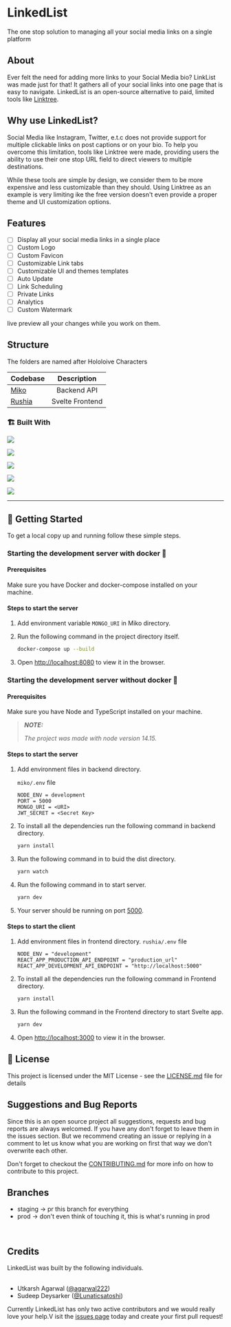 # LinkedList
The one stop solution to managing all your social media links on a single platform

## About 
Ever felt the need for adding more links to your Social Media bio? LinkList was made just for that! It gathers all of your social links into one page that is easy to navigate. LinkedList is an open-source alternative to paid, limited tools like [Linktree](https://linktr.ee/).

## Why use LinkedList?

Social Media like Instagram, Twitter, e.t.c does not provide support for multiple clickable links on post captions or on your bio. To help you overcome this limitation, tools like Linktree were made, providing users the ability to use their one stop URL field to direct viewers to multiple destinations.

While these tools are simple by design, we consider them to be more expensive and less customizable than they should. Using Linktree as an example is very limiting ike the free version doesn't even provide a proper theme and UI customization options.

## Features

* [ ] Display all your social media links in a single place
* [ ] Custom Logo
* [ ] Custom Favicon
* [ ] Customizable Link tabs
* [ ] Customizable UI and themes templates
* [ ] Auto Update
* [ ] Link Scheduling
* [ ] Private Links
* [ ] Analytics
* [ ] Custom Watermark

live preview all your changes while you work on them.

## Structure
The folders are named after Hololoive Characters

| Codebase              |      Description          |
| :-------------------- | :-----------------------: |
| [Miko](miko)          |      Backend API          |
| [Rushia](rushia)      |      Svelte Frontend      |

### 🏗️ Built With

<div>

[<img src="https://img.shields.io/badge/-Svelte-FD5602?style=for-the-badge&labelColor=black&logo=svelte&logoColor=FD5602">](https://svelte.dev/)

[<img src="https://img.shields.io/badge/-SCSS-cc6699?style=for-the-badge&labelColor=black&logo=sass&logoColor=cc6699">](https://sass-lang.com/)

[<img src="https://img.shields.io/badge/-Nodejs-3C873A?style=for-the-badge&labelColor=black&logo=node.js&logoColor=3C873A">](https://nodejs.org/en/)

[<img src="https://img.shields.io/badge/-MongoDB-3fa037?style=for-the-badge&labelColor=black&logo=mongodb&logoColor=3fa037">](https://www.mongodb.com/1)

[<img src="https://img.shields.io/badge/-Typescript-007acc?style=for-the-badge&labelColor=black&logo=typescript&logoColor=007acc">](https://www.typescriptlang.org/)

</div>

---

## 🧩 Getting Started

To get a local copy up and running follow these simple steps.

### Starting the development server with docker 🐳

#### Prerequisites

Make sure you have Docker and docker-compose installed on your machine.

#### Steps to start the server

1. Add environment variable `MONGO_URI` in Miko directory.
2. Run the following command in the project directory itself.

      ```sh
      docker-compose up --build
      ```

3. Open <http://localhost:8080> to view it in the browser.

### Starting the development server without docker 📡

#### Prerequisites

Make sure you have Node and TypeScript installed on your machine.

> **_NOTE:_**
>
>_The project was made with node version 14.15._

#### Steps to start the server 

1. Add environment files in backend directory.

      `miko/.env` file

      ```env
      NODE_ENV = development
      PORT = 5000
      MONGO_URI = <URI>
      JWT_SECRET = <Secret Key>
      ```

2. To install all the dependencies run the following command in backend directory.

      ```sh
      yarn install
      ```

3. Run the following command in to buid the dist directory.

      ```sh
      yarn watch
      ```

4. Run the following command in to start server.

      ```sh
      yarn dev
      ```

5. Your server should be running on port [5000](http://localhost:5000).


#### Steps to start the client

1. Add environment files in frontend directory.
      `rushia/.env` file

      ```env
      NODE_ENV = "development"
      REACT_APP_PRODUCTION_API_ENDPOINT = "production_url"
      REACT_APP_DEVELOPMENT_API_ENDPOINT = "http://localhost:5000"
      ```

2. To install all the dependencies run the following command in Frontend directory.

      ```sh
      yarn install
      ```

3. Run the following command in the Frontend directory to start Svelte app.

      ```sh
      yarn dev
      ```

5. Open <http://localhost:3000> to view it in the browser.

## 🔐 License

This project is licensed under the MIT License - see the [LICENSE.md](LICENSE.md) file for details

## Suggestions and Bug Reports
Since this is an open source project all suggestions, requests and bug reports are always welcomed. If you have any don't forget to leave them in the issues section. But we recommend creating an issue or replying in a comment to let us know what you are working on first that way we don't overwrite each other.

Don't forget to checkout the [CONTRIBUTING.md](CONTRIBUTING.md) for more info on how to contribute to this project.

## Branches

- staging -> pr this branch for everything
- prod -> don't even think of touching it, this is what's running in prod

<br>
<h2 id="credits">Credits</h2>
LinkedList was built by the following individuals.<br><br>
<ul>
    <li>Utkarsh Agarwal (<a target="_blank" href="https://github.com/agarwal222">@agarwal222</a>)</li>
    <li>Sudeep Deysarker (<a target="_blank" href="https://github.com/Lunaticsatoshi">@Lunaticsatoshi</a>)</li>
</ul>

Currently LinkedList has only two active contributors and we would really love your help.V isit the <a target="_blank" href="https://github.com/OtakuStanYoutube/LinkedList/issues">issues page</a> today and create your first pull request!